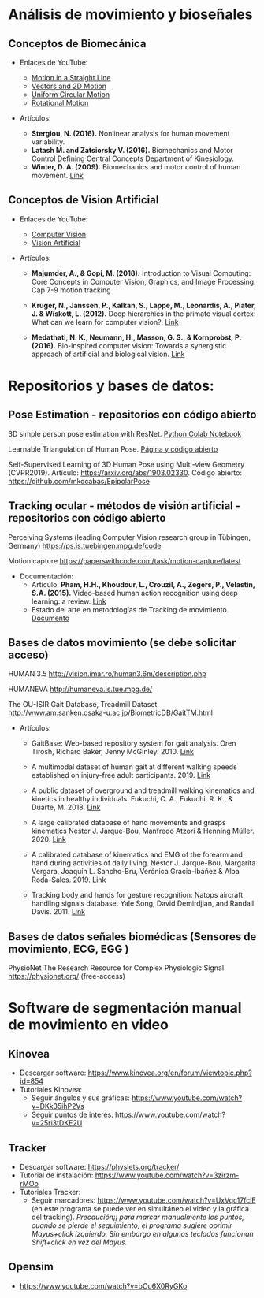 # Análisis de movimiento y bioseñales

## Conceptos de Biomecánica

* Enlaces de YouTube:
  * <a href="https://www.youtube.com/watch?v=ZM8ECpBuQYE&list=PLUzB5g6dgYKzGaWy4EV2PCVnL1-iByYaV">Motion in a Straight Line</a>
  * <a href="https://www.youtube.com/watch?v=w3BhzYI6zXU&list=PLUzB5g6dgYKzGaWy4EV2PCVnL1-iByYaV&index=2">Vectors and 2D Motion</a>
  * <a href="https://www.youtube.com/watch?v=bpFK2VCRHUs&list=PLUzB5g6dgYKzGaWy4EV2PCVnL1-iByYaV&index=3">Uniform Circular Motion</a>
  * <a href="https://www.youtube.com/watch?v=fmXFWi-WfyU&list=PLUzB5g6dgYKzGaWy4EV2PCVnL1-iByYaV&index=4">Rotational Motion</a>

* Artículos:
  * **Stergiou, N. (2016).** Nonlinear analysis for human movement variability.
  * **Latash M. and Zatsiorsky V. (2016).** Biomechanics and Motor Control Defining Central Concepts Department of Kinesiology.
  * **Winter, D. A. (2009).** Biomechanics and motor control of human movement. <a href="https://edisciplinas.usp.br/pluginfile.php/4174628/mod_resource/content/2/David%20A.%20Winter-Biomechanics%20and%20Motor%20Control%20of%20Human%20Movement-Wiley%20%282009%29.pdf">Link</a>

## Conceptos de Vision Artificial

* Enlaces de YouTube:
  * <a href="https://www.youtube.com/watch?v=WUx_9Cijssw">Computer Vision</a>
  * <a href="https://www.youtube.com/watch?v=xJrC0v2NcxI">Vision Artificial</a>
  
* Artículos:
  * **Majumder, A., & Gopi, M. (2018).** Introduction to Visual Computing: Core Concepts in Computer Vision, Graphics, and Image Processing. Cap 7-9 motion tracking

  * **Kruger, N., Janssen, P., Kalkan, S., Lappe, M., Leonardis, A., Piater, J. & Wiskott, L. (2012).** Deep hierarchies in the primate visual cortex: What can we learn for computer vision?. <a href="https://ieeexplore.ieee.org/abstract/document/6389683">Link</a>

  * **Medathati, N. K., Neumann, H., Masson, G. S., & Kornprobst, P. (2016).** Bio-inspired computer vision: Towards a synergistic approach of artificial and biological vision. <a href="https://www.sciencedirect.com/science/article/pii/S1077314216300339">Link</a>

# Repositorios y bases de datos:

## Pose Estimation - repositorios con código abierto

3D simple person pose estimation with ResNet. <a href="https://colab.research.google.com/drive/1XNsXaSb3A2oJKLsG82FG4srYcgH7eAuW">Python Colab Notebook</a>

Learnable Triangulation of Human Pose. <a href="https://saic-violet.github.io/learnable-triangulation/">Página y código abierto</a>

Self-Supervised Learning of 3D Human Pose using Multi-view Geometry (CVPR2019). Artículo: https://arxiv.org/abs/1903.02330. Código abierto: https://github.com/mkocabas/EpipolarPose

## Tracking ocular - métodos de visión artificial - repositorios con código abierto

Perceiving Systems (leading Computer Vision research group in Tübingen, Germany) https://ps.is.tuebingen.mpg.de/code

Motion capture https://paperswithcode.com/task/motion-capture/latest

* Documentación:
  * Artículo: **Pham, H.H., Khoudour, L., Crouzil, A., Zegers, P., Velastin, S.A. (2015).** Video-based human action recognition using deep learning: a review. <a href="https://e-archivo.uc3m.es/bitstream/handle/10016/26542/videobased_2015.pdf">Link</a>
  * Estado del arte en metodologías de Tracking de movimiento. <a href="https://docs.google.com/document/d/1Pas9wJ49f9aTWFHnih6zLucQE_Fbw3hL3JF5vT0G500/edit?usp=sharing">Documento</a> 

## Bases de datos movimiento (se debe solicitar acceso)

HUMAN 3.5 http://vision.imar.ro/human3.6m/description.php

HUMANEVA  http://humaneva.is.tue.mpg.de/ 

The OU-ISIR Gait Database, Treadmill Dataset http://www.am.sanken.osaka-u.ac.jp/BiometricDB/GaitTM.html

* Artículos:
  * GaitBase: Web-based repository system for gait analysis. Oren Tirosh, Richard Baker, Jenny McGinley. 2010.  <a href="https://doi.org/10.1016/j.compbiomed.2009.11.016">Link</a> 
  
  * A multimodal dataset of human gait at different walking speeds established on injury-free adult participants. 2019. <a href="https://www.nature.com/articles/s41597-019-0124-4">Link</a> 

  * A public dataset of overground and treadmill walking kinematics and kinetics in healthy individuals. Fukuchi, C. A., Fukuchi, R. K., & Duarte, M. 2018. <a href="https://peerj.com/articles/4640/utm_source=TrendMD&utm_campaign=PeerJ_TrendMD_1&utm_medium=TrendMD">Link</a>  

  * A large calibrated database of hand movements and grasps kinematics Néstor J. Jarque-Bou, Manfredo Atzori & Henning Müller. 2020. <a href="https://www.nature.com/articles/s41597-019-0349-2">Link</a> 

  * A calibrated database of kinematics and EMG of the forearm and hand during activities of daily living. Néstor J. Jarque-Bou, Margarita Vergara, Joaquín L. Sancho-Bru, Verónica Gracia-Ibáñez & Alba Roda-Sales. 2019. <a href="https://www.nature.com/articles/s41597-019-0285-1">Link</a>  

  * Tracking body and hands for gesture recognition: Natops aircraft handling signals database. Yale Song, David Demirdjian, and Randall Davis. 2011.  <a href="http://citeseerx.ist.psu.edu/viewdoc/summary?doi=10.1.1.379.9169">Link</a>  

## Bases de datos señales biomédicas (Sensores de movimiento, ECG, EGG )

PhysioNet The Research Resource for Complex Physiologic Signal https://physionet.org/  (free-access)

# Software de segmentación manual de movimiento en video

## **Kinovea**
 
* Descargar software: https://www.kinovea.org/en/forum/viewtopic.php?id=854
* Tutoriales Kinovea: 
  * Seguir ángulos y sus gráficas: https://www.youtube.com/watch?v=DKk35ihP2Vs
  * Seguir puntos de interés: https://www.youtube.com/watch?v=25ri3tDKE2U   

## **Tracker**

* Descargar software: https://physlets.org/tracker/
* Tutorial de instalación: https://www.youtube.com/watch?v=3zirzm-rMOo 
* Tutoriales Tracker: 
  * Seguir marcadores: https://www.youtube.com/watch?v=UxVqc17fciE (en  este programa se puede ver en simultáneo el video y la gráfica del tracking). *Precaución¡¡ para marcar manualmente los puntos, cuando se pierde el seguimiento, el programa sugiere oprimir Mayus+click izquierdo. Sin embargo en algunos teclados funcionan Shift+click en vez del Mayus.*

## **Opensim** 

* https://www.youtube.com/watch?v=bOu6X0RyGKo 
